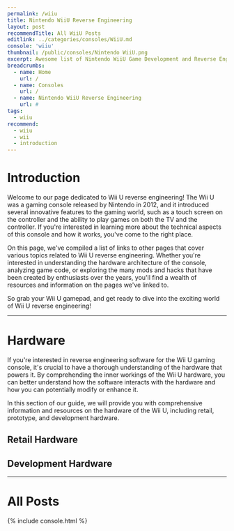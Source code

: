 ```yaml
---
permalink: /wiiu
title: Nintendo WiiU Reverse Engineering
layout: post
recommendTitle: All WiiU Posts
editlink: ../categories/consoles/WiiU.md
console: 'wiiu'
thumbnail: /public/consoles/Nintendo WiiU.png
excerpt: Awesome list of Nintendo WiiU Game Development and Reverse Engineering information
breadcrumbs:
  - name: Home
    url: /
  - name: Consoles
    url: /
  - name: Nintendo WiiU Reverse Engineering
    url: #
tags:
  - wiiu
recommend:
  - wiiu
  - wii
  - introduction
---
```


# Introduction
Welcome to our page dedicated to Wii U reverse engineering! The Wii U was a gaming console released by Nintendo in 2012, and it introduced several innovative features to the gaming world, such as a touch screen on the controller and the ability to play games on both the TV and the controller. If you're interested in learning more about the technical aspects of this console and how it works, you've come to the right place. 

On this page, we've compiled a list of links to other pages that cover various topics related to Wii U reverse engineering. Whether you're interested in understanding the hardware architecture of the console, analyzing game code, or exploring the many mods and hacks that have been created by enthusiasts over the years, you'll find a wealth of resources and information on the pages we've linked to. 

So grab your Wii U gamepad, and get ready to dive into the exciting world of Wii U reverse engineering!

---
# Hardware
If you're interested in reverse engineering software for the Wii U gaming console, it's crucial to have a thorough understanding of the hardware that powers it. By comprehending the inner workings of the Wii U hardware, you can better understand how the software interacts with the hardware and how you can potentially modify or enhance it.

In this section of our guide, we will provide you with comprehensive information and resources on the hardware of the Wii U, including retail, prototype, and development hardware.

## Retail Hardware

## Development Hardware

---
# All Posts
<div>

{% include console.html %}
</div>
